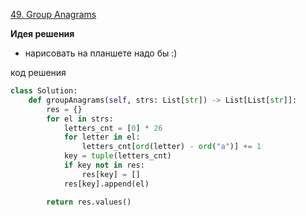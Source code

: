 
[49. Group Anagrams](https://leetcode.com/problems/group-anagrams/)


**Идея решения**

- нарисовать на планшете надо бы :)

код решения

``` python
class Solution:
    def groupAnagrams(self, strs: List[str]) -> List[List[str]]:
        res = {}
        for el in strs:
            letters_cnt = [0] * 26
            for letter in el:
                letters_cnt[ord(letter) - ord("a")] += 1
            key = tuple(letters_cnt)
            if key not in res:
                res[key] = []
            res[key].append(el)

        return res.values()
```


